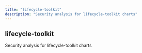 ```yaml
---
title: "lifecycle-toolkit"
description: "Security analysis for lifecycle-toolkit charts"
---
```


## lifecycle-toolkit

Security analysis for lifecycle-toolkit charts
